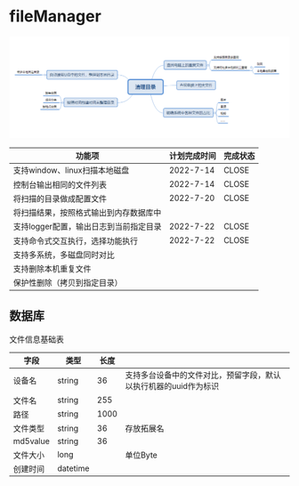 # fileManager



![](README.assets\image-20220710115621061.png)













| 功能项                                 | 计划完成时间 | 完成状态 |
| -------------------------------------- | ------------ | -------- |
| 支持window、linux扫描本地磁盘          | 2022-7-14    | CLOSE    |
| 控制台输出相同的文件列表               | 2022-7-14    | CLOSE    |
| 将扫描的目录做成配置文件               | 2022-7-20    | CLOSE    |
| 将扫描结果，按照格式输出到内存数据库中 |              |          |
| 支持logger配置，输出日志到当前指定目录 | 2022-7-22    | CLOSE    |
| 支持命令式交互执行，选择功能执行       | 2022-7-22    | CLOSE    |
| 支持多系统，多磁盘同时对比             |              |          |
| 支持删除本机重复文件                   |              |          |
| 保护性删除（拷贝到指定目录）           |              |          |

## 数据库

文件信息基础表

| 字段     | 类型     | 长度 |                                                              |
| -------- | -------- | ---- | ------------------------------------------------------------ |
| 设备名   | string   | 36   | 支持多台设备中的文件对比，预留字段，默认以执行机器的uuid作为标识 |
| 文件名   | string   | 255  |                                                              |
| 路径     | string   | 1000 |                                                              |
| 文件类型 | string   | 36   | 存放拓展名                                                   |
| md5value | string   | 36   |                                                              |
| 文件大小 | long     |      | 单位Byte                                                     |
| 创建时间 | datetime |      |                                                              |

## 